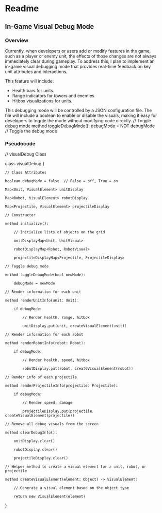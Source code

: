 # Readme
## In-Game Visual Debug Mode
### Overview
Currently, when developers or users add or modify features in the game, such as a player or enemy unit, the effects of those changes are not always immediately clear during gameplay. To address this, I plan to implement an in-game visual debugging mode that provides real-time feedback on key unit attributes and interactions.

This feature will include:

- Health bars for units.
- Range indicators for towers and enemies.
- Hitbox visualizations for units.
    
This debugging mode will be controlled by a JSON configuration file. The file will include a boolean to enable or disable the visuals, making it easy for developers to toggle the mode without modifying code directly.
 // Toggle debug mode
    method toggleDebugMode():
        debugMode = NOT debugMode  // Toggle the debug mode
        
### Pseudocode

// visualDebug Class

class visualDebug {

    // Class Attributes
    
    boolean debugMode = false  // False = off, True = on
    
    Map<Unit, VisualElement> unitDisplay
    
    Map<Robot, VisualElement> robotDisplay
    
    Map<Projectile, VisualElement> projectileDisplay 
    
    // Constructor
    
    method initialize():
    
        // Initialize lists of objects on the grid

        unitDisplayMap<Unit, UnitVisual>
        
        robotDisplayMap<Robot, RobotVisual>
        
        projectileDisplayMap<Projectile, ProjectileDisplay>
        
    // Toggle debug mode

    method toggleDebugMode(bool newMode):
    
        debugMode = newMode
        
    // Render information for each unit
    
    method renderUnitInfo(unit: Unit):
    
        if debugMode:
        
            // Render health, range, hitbox
            
            unitDisplay.put(unit, createVisualElement(unit))
            
    // Render information for each robot
    
    method renderRobotInfo(robot: Robot):
    
        if debugMode:
        
            // Render health, speed, hitbox
            
            robotDisplay.put(robot, createVisualElement(robot))
            
    // Render info of each projectile
    
    method renderProjectileInfo(projectile: Projectile):

        if debugMode:
        
            // Render speed, damage
            
            projectileDisplay.put(projectile, createVisualElement(projectile))
            
    // Remove all debug visuals from the screen
    
    method clearDebugInfo():
    
        unitDisplay.clear()
        
        robotDisplay.clear()
        
        projectileDisplay.clear()
        
    // Helper method to create a visual element for a unit, robot, or projectile
    
    method createVisualElement(element: Object) -> VisualElement:
    
        // Generate a visual element based on the object type
        
        return new VisualElement(element)
        
}
